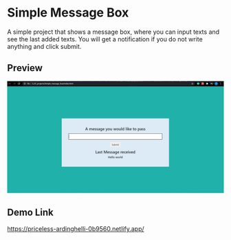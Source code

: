 # Simple Message Box

A simple project that shows a message box, where you can input texts and see the last added texts. You will get a notification if you do not write anything and click submit.

## Preview

<img src="https://github.com/pythonboy178/JS-projects/blob/master/Simple_message_box/preview.JPG" width="850" alt='no-image'>

## Demo Link

https://priceless-ardinghelli-0b9560.netlify.app/

